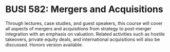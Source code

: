 # BUSI 582: Mergers and Acquisitions

Through lectures, case studies, and guest speakers, this course will cover all aspects of mergers and acquisitions from strategy to post-merger integration with an emphasis on valuation. Related activities such as hostile takeovers, private equity deals, and international acquisitions will also be discussed. Honors version available.